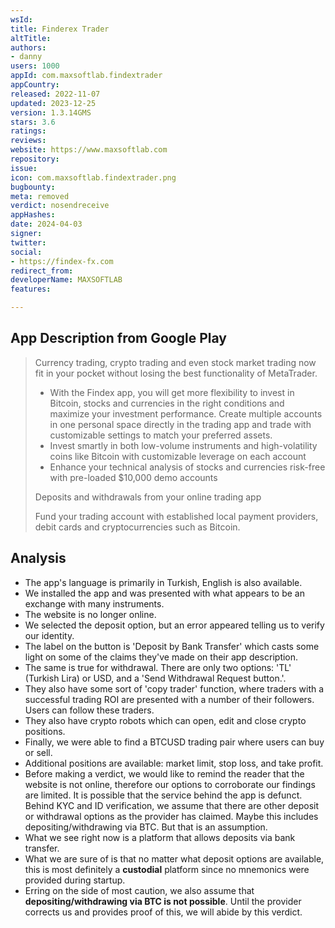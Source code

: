 ```yaml
---
wsId: 
title: Finderex Trader
altTitle: 
authors:
- danny
users: 1000
appId: com.maxsoftlab.findextrader
appCountry: 
released: 2022-11-07
updated: 2023-12-25
version: 1.3.14GMS
stars: 3.6
ratings: 
reviews: 
website: https://www.maxsoftlab.com
repository: 
issue: 
icon: com.maxsoftlab.findextrader.png
bugbounty: 
meta: removed
verdict: nosendreceive
appHashes: 
date: 2024-04-03
signer: 
twitter: 
social:
- https://findex-fx.com
redirect_from: 
developerName: MAXSOFTLAB
features: 

---
```


## App Description from Google Play 

> Currency trading, crypto trading and even stock market trading now fit in your pocket without losing the best functionality of MetaTrader.
>
> - With the Findex app, you will get more flexibility to invest in Bitcoin, stocks and currencies in the right conditions and maximize your investment performance. Create multiple accounts in one personal space directly in the trading app and trade with customizable settings to match your preferred assets.
> - Invest smartly in both low-volume instruments and high-volatility coins like Bitcoin with customizable leverage on each account
> - Enhance your technical analysis of stocks and currencies risk-free with pre-loaded $10,000 demo accounts
>
> Deposits and withdrawals from your online trading app
>
> Fund your trading account with established local payment providers, debit cards and cryptocurrencies such as Bitcoin.

## Analysis 

- The app's language is primarily in Turkish, English is also available.
- We installed the app and was presented with what appears to be an exchange with many instruments.
- The website is no longer online. 
- We selected the deposit option, but an error appeared telling us to verify our identity.
- The label on the button is 'Deposit by Bank Transfer' which casts some light on some of the claims they've made on their app description.
- The same is true for withdrawal. There are only two options: 'TL' (Turkish Lira) or USD, and a 'Send Withdrawal Request button.'. 
- They also have some sort of 'copy trader' function, where traders with a successful trading ROI are presented with a number of their followers. Users can follow these traders.
- They also have crypto robots which can open, edit and close crypto positions.
- Finally, we were able to find a BTCUSD trading pair where users can buy or sell.
- Additional positions are available: market limit, stop loss, and take profit.
- Before making a verdict, we would like to remind the reader that the website is not online, therefore our options to corroborate our findings are limited. It is possible that the service behind the app is defunct. Behind KYC and ID verification, we assume that there are other deposit or withdrawal options as the provider has claimed. Maybe this includes depositing/withdrawing via BTC. But that is an assumption. 
- What we see right now is a platform that allows deposits via bank transfer. 
- What we are sure of is that no matter what deposit options are available, this is most definitely a **custodial** platform since no mnemonics were provided during startup. 
- Erring on the side of most caution, we also assume that **depositing/withdrawing via BTC is not possible**. Until the provider corrects us and provides proof of this, we will abide by this verdict.
